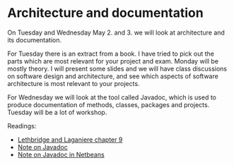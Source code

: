 # Architecture and documentation
On Tuesday and Wednesday May 2. and 3. we will look at architecture and its documentation.

For Tuesday there is an extract from a book. I have tried to pick out the parts which are most relevant for your project and exam. Monday will be mostly theory. I will present some slides and we will have class discussions on software design and architecture, and see which aspects of software architecture is most relevant to your projects.

For Wednesday we will look at the tool called Javadoc, which is used to produce documentation of methods, classes, packages and projects. Tuesday will be a lot of workshop.

Readings:

- [Lethbridge and Laganiere chapter 9](arch-LethbridgeLaganiereExtract.pdf)
- [Note on Javadoc](arch-Javadoc.md)
- [Note on Javadoc in Netbeans](arch-JavadocNetbeans.md)

